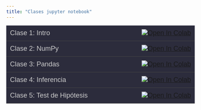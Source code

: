 ```yaml
---
title: "Clases jupyter notebook"
---
```


<style>
  .clase-container {
    display: flex;
    justify-content: space-between;
    align-items: center;
    background-color: #2c2c3c;
    color: #ccc;
    padding: 10px;
    border-bottom: 1px solid #444;
    font-size: 18px;
    font-family: sans-serif;
  }

  .clase-container:hover {
    background-color: #38384a;
  }

  .clase-title {
    margin: 0;
  }

  .colab-button img {
    vertical-align: middle;
  }
</style>

<div class="clase-container">
  <span class="clase-title">Clase 1: Intro</span>
  <a class="colab-button" href="https://colab.research.google.com/github/hizocar/usm-course/blob/main/docs/clases/Clase_1_Intro.ipynb" target="_blank">
    <img src="https://colab.research.google.com/assets/colab-badge.svg" alt="Open In Colab"/>
  </a>
</div>

<div class="clase-container">
  <span class="clase-title">Clase 2: NumPy</span>
  <a class="colab-button" href="https://colab.research.google.com/github/hizocar/usm-course/blob/main/docs/clases/Clase_2_NumPy.ipynb" target="_blank">
    <img src="https://colab.research.google.com/assets/colab-badge.svg" alt="Open In Colab"/>
  </a>
</div>

<div class="clase-container">
  <span class="clase-title">Clase 3: Pandas</span>
  <a class="colab-button" href="https://colab.research.google.com/github/hizocar/usm-course/blob/main/docs/clases/Clase_3_Pandas.ipynb" target="_blank">
    <img src="https://colab.research.google.com/assets/colab-badge.svg" alt="Open In Colab"/>
  </a>
</div>

<div class="clase-container">
  <span class="clase-title">Clase 4: Inferencia</span>
  <a class="colab-button" href="https://colab.research.google.com/github/hizocar/usm-course/blob/main/docs/clases/Clase_4_Inferencia.ipynb" target="_blank">
    <img src="https://colab.research.google.com/assets/colab-badge.svg" alt="Open In Colab"/>
  </a>
</div>

<div class="clase-container">
  <span class="clase-title">Clase 5: Test de Hipótesis</span>
  <a class="colab-button" href="https://colab.research.google.com/github/hizocar/usm-course/blob/main/docs/clases/Clase_5_Test_de_Hipotesis.ipynb" target="_blank">
    <img src="https://colab.research.google.com/assets/colab-badge.svg" alt="Open In Colab"/>
  </a>
</div>
